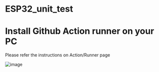 # ESP32_unit_test

# Install Github Action runner on your PC
Please refer the instructions on Action/Runner page

![image](https://user-images.githubusercontent.com/87544578/212491660-edd51257-6c79-417e-b49a-35fdaaca861e.png)


